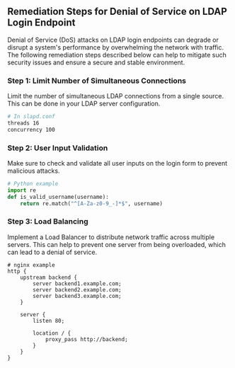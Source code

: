 

## Remediation Steps for Denial of Service on LDAP Login Endpoint

Denial of Service (DoS) attacks on LDAP login endpoints can degrade or disrupt a system's performance by overwhelming the network with traffic. The following remediation steps described below can help to mitigate such security issues and ensure a secure and stable environment.

### Step 1: Limit Number of Simultaneous Connections
Limit the number of simultaneous LDAP connections from a single source. This can be done in your LDAP server configuration.

```bash
# In slapd.conf
threads 16
concurrency 100
```
### Step 2: User Input Validation
Make sure to check and validate all user inputs on the login form to prevent malicious attacks.

```python
# Python example
import re
def is_valid_username(username):
    return re.match("^[A-Za-z0-9_-]*$", username)
```
### Step 3: Load Balancing
Implement a Load Balancer to distribute network traffic across multiple servers. This can help to prevent one server from being overloaded, which can lead to a denial of service.

```nginx
# nginx example
http {
    upstream backend {
        server backend1.example.com;
        server backend2.example.com;
        server backend3.example.com;
    }

    server {
        listen 80;

        location / {
            proxy_pass http://backend;
        }
    }
}
```